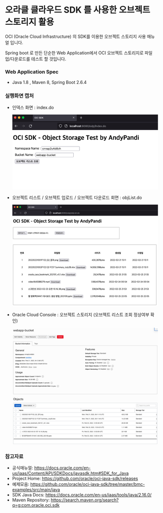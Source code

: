 # 오라클 클라우드 SDK 를 사용한 오브젝트 스토리지 활용

OCI (Oracle Cloud Infrastructure) 의 SDK를 이용한 오브젝트 스토리지 사용 매뉴얼 입니다.

Spring boot 로 만든 단순한 Web Application에서 OCI 오브젝트 스토리지로 파일 업/다운로드를 테스트 할 것입니다.

### **Web Application Spec**

- Java 1.8 , Maven 8, Spring Boot 2.6.4

### **실행화면 캡처**

- 인덱스 화면 : index.do

  ![](./images/index.png)

- 오브젝트 리스트 / 오브젝트 업로드 / 오브젝트 다운로드 회면 : objList.do

  ![](./images/objList.png)

- Oracle Cloud Console : 오브젝트 스토리지 (오브젝트 리스트 조회 정상여부 확인)

  ![](./images/OCIConsole.png)

### **참고자료**

- 공식매뉴얼: https://docs.oracle.com/en-us/iaas/Content/API/SDKDocs/javasdk.htm#SDK_for_Java
- Project Home: https://github.com/oracle/oci-java-sdk/releases
- 예제모음: https://github.com/oracle/oci-java-sdk/tree/master/bmc-examples/src/main/java
- SDK Java Docs: https://docs.oracle.com/en-us/iaas/tools/java/2.16.0/
- Maven Repository: https://search.maven.org/search?q=g:com.oracle.oci.sdk
